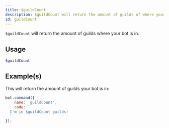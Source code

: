 ```yaml
---
title: $guildCount
description: $guildCount will return the amount of guilds of where your bot is in.
id: guildCount
---
```


`$guildCount` will return the amount of guilds where your bot is in.

## Usage

```php
$guildCount
```

## Example(s)

This will return the amount of guilds your bot is in:

```javascript
bot.command({
    name: 'guildCount',
    code: `
  I'm in $guildCount guilds!
  `
});
```
